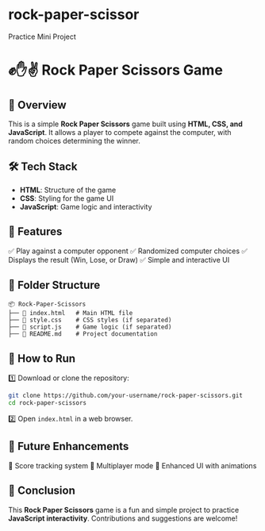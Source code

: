 # rock-paper-scissor
Practice Mini Project

# ✊✋✌️ Rock Paper Scissors Game

## 📌 Overview
This is a simple **Rock Paper Scissors** game built using **HTML, CSS, and JavaScript**. It allows a player to compete against the computer, with random choices determining the winner.

## 🛠 Tech Stack
- **HTML**: Structure of the game
- **CSS**: Styling for the game UI
- **JavaScript**: Game logic and interactivity

## 🎯 Features
✅ Play against a computer opponent
✅ Randomized computer choices
✅ Displays the result (Win, Lose, or Draw)
✅ Simple and interactive UI

## 📂 Folder Structure
```
📦 Rock-Paper-Scissors
├── 📄 index.html   # Main HTML file
├── 📄 style.css    # CSS styles (if separated)
├── 📄 script.js    # Game logic (if separated)
├── 📄 README.md    # Project documentation
```

## 🚀 How to Run
1️⃣ Download or clone the repository:
```sh
git clone https://github.com/your-username/rock-paper-scissors.git
cd rock-paper-scissors
```

2️⃣ Open `index.html` in a web browser.

## 📝 Future Enhancements
🔹 Score tracking system
🔹 Multiplayer mode
🔹 Enhanced UI with animations

## 📌 Conclusion
This **Rock Paper Scissors** game is a fun and simple project to practice **JavaScript interactivity**. Contributions and suggestions are welcome!


